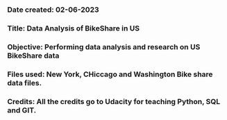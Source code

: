### Date created: 02-06-2023

### Title: Data Analysis of BikeShare in US

### Objective: Performing data analysis and research on US BikeShare data

### Files used: New York, CHiccago and Washington Bike share data files.

### Credits: All the credits go to Udacity for teaching Python, SQL and GIT.



